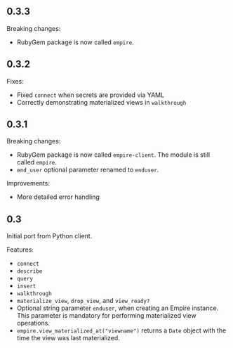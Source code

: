 ## 0.3.3

Breaking changes:

 - RubyGem package is now called `empire`.

## 0.3.2

Fixes:

  - Fixed `connect` when secrets are provided via YAML
  - Correctly demonstrating materialized views in `walkthrough` 

## 0.3.1

Breaking changes:

  - RubyGem package is now called `empire-client`. The module is still
  called `empire`.
  - `end_user` optional parameter renamed to `enduser`.

Improvements:

  - More detailed error handling

## 0.3

Initial port from Python client.

Features:

  - `connect`
  - `describe`
  - `query`
  - `insert`
  - `walkthrough`
  - `materialize_view`, `drop_view`, and `view_ready?`
  - Optional string parameter `enduser`, when creating an Empire
  instance. This parameter is mandatory for performing materialized
  view operations.
  - `empire.view_materialized_at("viewname")` returns a `Date`
  object with the time the view was last materialized.
